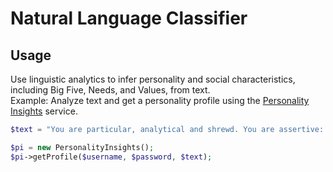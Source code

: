 # Natural Language Classifier

## Usage
Use linguistic analytics to infer personality and social characteristics, including Big Five, Needs, and Values, from text.  
Example: Analyze text and get a personality profile using the [Personality Insights][personality_insights] service.

```php
$text = "You are particular, analytical and shrewd. You are assertive: you tend to speak up and take charge of situations, and you are comfortable leading groups. You are philosophical: you are open to and intrigued by new ideas and love to explore them. And you are empathetic: you feel what others feel and are compassionate towards them. Your choices are driven by a desire for organization. You are relatively unconcerned with both achieving success and taking pleasure in life. You make decisions with little regard for how they show off your talents. And you prefer activities with a purpose greater than just personal enjoyment.";

$pi = new PersonalityInsights();
$pi->getProfile($username, $password, $text);
```

[personality_insights]: http://www.ibm.com/watson/developercloud/doc/personality-insights/